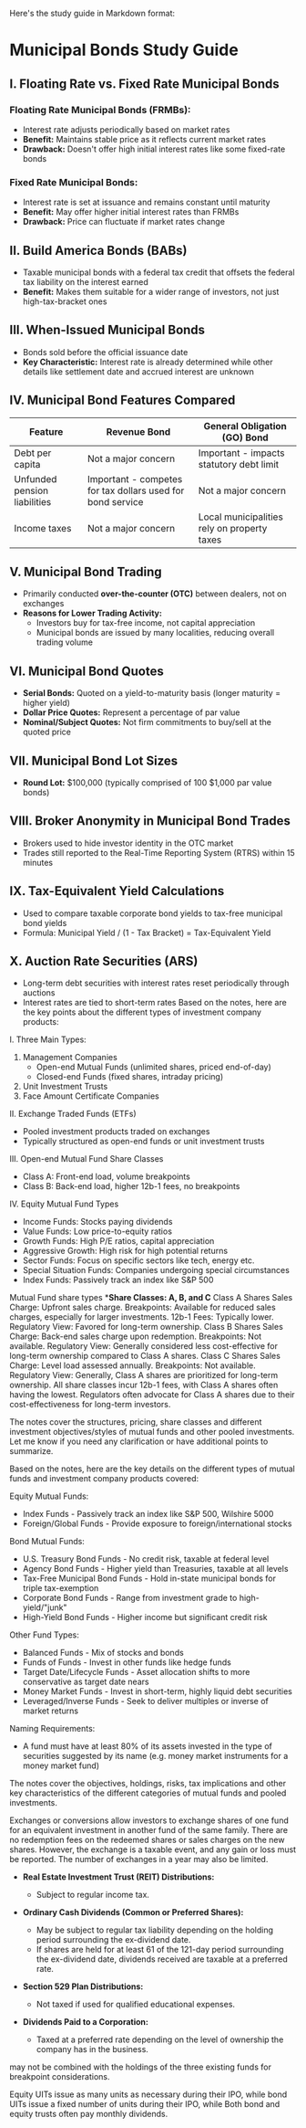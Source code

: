 Here's the study guide in Markdown format:

# Municipal Bonds Study Guide

## I. Floating Rate vs. Fixed Rate Municipal Bonds

### Floating Rate Municipal Bonds (FRMBs):
- Interest rate adjusts periodically based on market rates
- **Benefit:** Maintains stable price as it reflects current market rates
- **Drawback:** Doesn't offer high initial interest rates like some fixed-rate bonds

### Fixed Rate Municipal Bonds:
- Interest rate is set at issuance and remains constant until maturity
- **Benefit:** May offer higher initial interest rates than FRMBs
- **Drawback:** Price can fluctuate if market rates change

## II. Build America Bonds (BABs)
- Taxable municipal bonds with a federal tax credit that offsets the federal tax liability on the interest earned
- **Benefit:** Makes them suitable for a wider range of investors, not just high-tax-bracket ones

## III. When-Issued Municipal Bonds
- Bonds sold before the official issuance date
- **Key Characteristic:** Interest rate is already determined while other details like settlement date and accrued interest are unknown

## IV. Municipal Bond Features Compared

| Feature | Revenue Bond | General Obligation (GO) Bond |
|---------|--------------|------------------------------|
| Debt per capita | Not a major concern | Important - impacts statutory debt limit |
| Unfunded pension liabilities | Important - competes for tax dollars used for bond service | Not a major concern |
| Income taxes | Not a major concern | Local municipalities rely on property taxes |

## V. Municipal Bond Trading
- Primarily conducted **over-the-counter (OTC)** between dealers, not on exchanges
- **Reasons for Lower Trading Activity:**
  - Investors buy for tax-free income, not capital appreciation
  - Municipal bonds are issued by many localities, reducing overall trading volume

## VI. Municipal Bond Quotes
- **Serial Bonds:** Quoted on a yield-to-maturity basis (longer maturity = higher yield)
- **Dollar Price Quotes:** Represent a percentage of par value
- **Nominal/Subject Quotes:** Not firm commitments to buy/sell at the quoted price

## VII. Municipal Bond Lot Sizes
- **Round Lot:** $100,000 (typically comprised of 100 $1,000 par value bonds)

## VIII. Broker Anonymity in Municipal Bond Trades
- Brokers used to hide investor identity in the OTC market
- Trades still reported to the Real-Time Reporting System (RTRS) within 15 minutes

## IX. Tax-Equivalent Yield Calculations
- Used to compare taxable corporate bond yields to tax-free municipal bond yields
- Formula: Municipal Yield / (1 - Tax Bracket) = Tax-Equivalent Yield

## X. Auction Rate Securities (ARS)
- Long-term debt securities with interest rates reset periodically through auctions
- Interest rates are tied to short-term rates
Based on the notes, here are the key points about the different types of investment company products:


I. Three Main Types:
   1. Management Companies 
      - Open-end Mutual Funds (unlimited shares, priced end-of-day)
      - Closed-end Funds (fixed shares, intraday pricing)
   2. Unit Investment Trusts
   3. Face Amount Certificate Companies

II. Exchange Traded Funds (ETFs)
   - Pooled investment products traded on exchanges 
   - Typically structured as open-end funds or unit investment trusts

III. Open-end Mutual Fund Share Classes
   - Class A: Front-end load, volume breakpoints
   - Class B: Back-end load, higher 12b-1 fees, no breakpoints  

IV. Equity Mutual Fund Types
   - Income Funds: Stocks paying dividends
   - Value Funds: Low price-to-equity ratios
   - Growth Funds: High P/E ratios, capital appreciation 
   - Aggressive Growth: High risk for high potential returns
   - Sector Funds: Focus on specific sectors like tech, energy etc.
   - Special Situation Funds: Companies undergoing special circumstances  
   - Index Funds: Passively track an index like S&P 500

 Mutual Fund share types
   ***Share Classes: A, B, and C**
   Class A Shares
   Sales Charge: Upfront sales charge.
   Breakpoints: Available for reduced sales charges, especially for larger investments.
   12b-1 Fees: Typically lower.
   Regulatory View: Favored for long-term ownership.
   Class B Shares
   Sales Charge: Back-end sales charge upon redemption.
   Breakpoints: Not available.
   Regulatory View: Generally considered less cost-effective for long-term ownership compared to Class A shares.
   Class C Shares
   Sales Charge: Level load assessed annually.
   Breakpoints: Not available.
   Regulatory View: Generally, Class A shares are prioritized for long-term ownership.
   All share classes incur 12b-1 fees, with Class A shares often having the lowest. Regulators often advocate for Class A shares due to their cost-effectiveness for long-term investors.

The notes cover the structures, pricing, share classes and different investment objectives/styles of mutual funds and other pooled investments. Let me know if you need any clarification or have additional points to summarize.

Based on the notes, here are the key details on the different types of mutual funds and investment company products covered:

Equity Mutual Funds:
- Index Funds - Passively track an index like S&P 500, Wilshire 5000 
- Foreign/Global Funds - Provide exposure to foreign/international stocks

Bond Mutual Funds:
- U.S. Treasury Bond Funds - No credit risk, taxable at federal level
- Agency Bond Funds - Higher yield than Treasuries, taxable at all levels
- Tax-Free Municipal Bond Funds - Hold in-state municipal bonds for triple tax-exemption
- Corporate Bond Funds - Range from investment grade to high-yield/"junk" 
- High-Yield Bond Funds - Higher income but significant credit risk

Other Fund Types:
- Balanced Funds - Mix of stocks and bonds
- Funds of Funds - Invest in other funds like hedge funds 
- Target Date/Lifecycle Funds - Asset allocation shifts to more conservative as target date nears
- Money Market Funds - Invest in short-term, highly liquid debt securities
- Leveraged/Inverse Funds - Seek to deliver multiples or inverse of market returns

Naming Requirements:
- A fund must have at least 80% of its assets invested in the type of securities suggested by its name (e.g. money market instruments for a money market fund)

The notes cover the objectives, holdings, risks, tax implications and other key characteristics of the different categories of mutual funds and pooled investments.



Exchanges or conversions allow investors to exchange shares of one fund for an equivalent investment in another fund of the same family. There are no redemption fees on the redeemed shares or sales charges on the new shares. However, the exchange is a taxable event, and any gain or loss must be reported. The number of exchanges in a year may also be limited.

- **Real Estate Investment Trust (REIT) Distributions:**
  - Subject to regular income tax.

- **Ordinary Cash Dividends (Common or Preferred Shares):**
  - May be subject to regular tax liability depending on the holding period surrounding the ex-dividend date.
  - If shares are held for at least 61 of the 121-day period surrounding the ex-dividend date, dividends received are taxable at a preferred rate.

- **Section 529 Plan Distributions:**
  - Not taxed if used for qualified educational expenses.

- **Dividends Paid to a Corporation:**
  - Taxed at a preferred rate depending on the level of ownership the company has in the business.


may not be combined with the
holdings of the three existing
funds for breakpoint
considerations.

Equity UITs issue as many units as necessary during their IPO, while bond UITs issue a fixed number of units during their IPO, while Both bond and equity trusts often pay monthly dividends.
